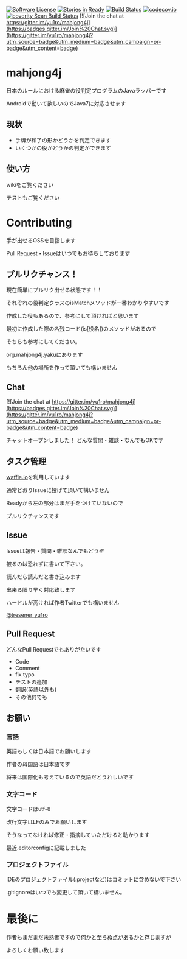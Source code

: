 [![Software License](https://img.shields.io/badge/license-MIT-brightgreen.svg?style=flat-square)](LICENSE.txt)
[![Stories in Ready](https://badge.waffle.io/yu1ro/mahjong4j.png?label=ready&title=Ready)](https://waffle.io/yu1ro/mahjong4j)
[![Build Status](https://travis-ci.org/yu1ro/mahjong4j.svg?branch=master)](https://travis-ci.org/yu1ro/mahjong4j)
[![codecov.io](https://codecov.io/github/yu1ro/mahjong4j/coverage.svg?branch=master)](https://codecov.io/github/yu1ro/mahjong4j?branch=master)
[![coverity Scan Build Status](https://scan.coverity.com/projects/7164/badge.svg)](https://scan.coverity.com/projects/yu1ro-mahjong4j)
[![Join the chat at https://gitter.im/yu1ro/mahjong4j](https://badges.gitter.im/Join%20Chat.svg)](https://gitter.im/yu1ro/mahjong4j?utm_source=badge&utm_medium=badge&utm_campaign=pr-badge&utm_content=badge)

# mahjong4j
日本のルールにおける麻雀の役判定プログラムのJavaラッパーです

Androidで動いて欲しいのでJava7に対応させます

## 現状
- 手牌が和了の形かどうかを判定できます
- いくつかの役かどうかの判定ができます

## 使い方
wikiをご覧ください

テストもご覧ください

# Contributing
手が出せるOSSを目指します

Pull Request・Issueはいつでもお待ちしております

## プルリクチャンス！
現在簡単にプルリク出せる状態です！！

それぞれの役判定クラスのisMatchメソッドが一番わかりやすいです

作成した役もあるので、参考にして頂ければと思います

最初に作成した際の名残コード(is\[役名\])のメソッドがあるので

そちらも参考にしてください。

org.mahjong4j.yakuにあります

もちろん他の場所を作って頂いても構いません

## Chat
[![Join the chat at https://gitter.im/yu1ro/mahjong4j](https://badges.gitter.im/Join%20Chat.svg)](https://gitter.im/yu1ro/mahjong4j?utm_source=badge&utm_medium=badge&utm_campaign=pr-badge&utm_content=badge)

チャットオープンしました！
どんな質問・雑談・なんでもOKです

## タスク管理
[waffle.io](https://waffle.io/yu1ro/mahjong4j)を利用しています

通常どおりIssueに投げて頂いて構いません

Readyから左の部分はまだ手をつけていないので

プルリクチャンスです

## Issue
Issueは報告・質問・雑談なんでもどうぞ

被るのは恐れずに書いて下さい。

読んだら読んだと書き込みます

出来る限り早く対応致します

ハードルが高ければ作者Twitterでも構いません

[@tresener_yu1ro](https://twitter.com/tresener_yu1ro)

## Pull Request
どんなPull Requestでもありがたいです

- Code
- Comment
- fix typo
- テストの追加
- 翻訳(英語以外も)
- その他何でも

## お願い
### 言語
英語もしくは日本語でお願いします

作者の母国語は日本語です

将来は国際化も考えているので英語だとうれしいです

### 文字コード
文字コードはutf-8

改行文字はLFのみでお願いします

そうなってなければ修正・指摘していただけると助かります

最近.editorconfigに記載しました

### プロジェクトファイル
IDEのプロジェクトファイル(.projectなど)はコミットに含めないで下さい

.gitignoreはいつでも変更して頂いて構いません。

# 最後に
作者もまだまだ未熟者ですので何かと至らぬ点があるかと存じますが

よろしくお願い致します